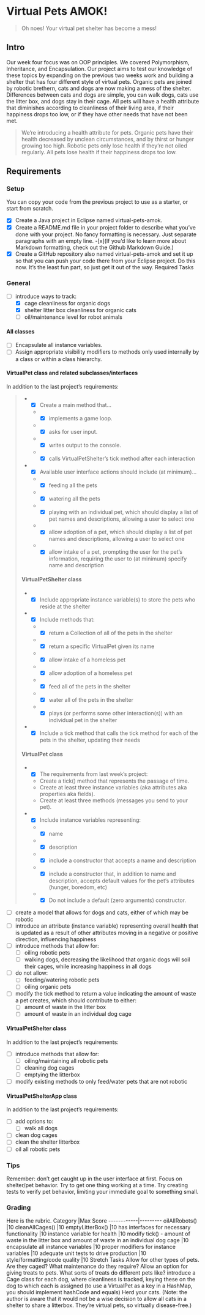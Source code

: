 ﻿# Virtual Pets AMOK!
> Oh noes! Your virtual pet shelter has become a mess!

## Intro
Our week four focus was on OOP principles.  We covered Polymorphism, Inheritance, and Encapsulation.  Our project aims to test our knowledge of these topics by expanding on the previous two weeks work and building a shelter that has four different style of virtual pets.  Organic pets are joined by robotic brethern, cats and dogs are now making a mess of the shelter.  Differences between cats and dogs are simple, you can walk dogs, cats use the litter box, and dogs stay in their cage.  All pets will have a health attribute that diminishes according to cleanliness of their living area, if their happiness drops too low, or if they have other needs that have not been met.
>We’re introducing a health attribute for pets. Organic pets have their health decreased by unclean circumstances, and by thirst or hunger growing too high. Robotic pets only lose health if they’re not oiled regularly. All pets lose health if their happiness drops too low.

## Requirements

### Setup
You can copy your code from the previous project to use as a starter, or start from scratch.

-[x] Create a Java project in Eclipse named virtual-pets-amok.
-[x] Create a README.md file in your project folder to describe what you’ve done with your project. No fancy formatting is necessary. Just separate paragraphs with an empty line. 
	-[x](If you’d like to learn more about Markdown formatting, check out the Github Markdown Guide.)
-[x] Create a GitHub repository also named virtual-pets-amok and set it up so that you can push your code there from your Eclipse project. Do this now. It’s the least fun part, so just get it out of the way.
Required Tasks
### General
- [ ] introduce ways to track:
	- [x] cage cleanliness for organic dogs
	- [x] shelter litter box cleanliness for organic cats
	- [ ] oil/maintenance level for robot animals

#### All classes
- [ ] Encapsulate all instance variables.
- [ ] Assign appropriate visibility modifiers to methods only used internally by a class or within a class hierarchy.

#### VirtualPet class and related subclasses/interfaces
In addition to the last project’s requirements:
>* - [x] Create a main method that…
>	* - [x] implements a game loop.
>	* - [x] asks for user input.
>	* - [x] writes output to the console.
>	* - [x] calls VirtualPetShelter’s tick method after each interaction
>* - [x] Available user interface actions should include (at minimum)…
>	* - [x] feeding all the pets
>	* - [x] watering all the pets
>	* - [x] playing with an individual pet, which should display a list of pet names and descriptions, allowing a user to select one
>	* - [x] allow adoption of a pet, which should display a list of pet names and descriptions, allowing a user to select one
>	* - [x] allow intake of a pet, prompting the user for the pet’s information, requiring the user to (at minimum) specify name and description
>
>#### VirtualPetShelter class
>* - [x] Include appropriate instance variable(s) to store the pets who reside at the shelter
>* - [x] Include methods that:
>	* - [x] return a Collection of all of the pets in the shelter
>	* - [x] return a specific VirtualPet given its name
>	* - [x] allow intake of a homeless pet
>	* - [x] allow adoption of a homeless pet
>	* - [x] feed all of the pets in the shelter
>	* - [x] water all of the pets in the shelter
>	* - [x] plays (or performs some other interaction(s)) with an individual pet in the shelter
>* - [x] Include a tick method that calls the tick method for each of the pets in the shelter, updating their needs
>
>#### VirtualPet class
>* - [x] The requirements from last week’s project:
>	* Create a tick() method that represents the passage of time.
> 	* Create at least three instance variables (aka attributes aka properties aka fields).
>	* Create at least three methods (messages you send to your pet).
>
>* - [x] Include instance variables representing:
>	* - [x] name
>	* - [x] description
>	* - [x] include a constructor that accepts a name and description
>	* - [x] include a constructor that, in addition to name and description, accepts default values for the pet’s attributes (hunger, boredom, etc)
>	* - [x] Do not include a default (zero arguments) constructor.

- [ ] create a model that allows for dogs and cats, either of which may be robotic
- [ ] introduce an attribute (instance variable) representing overall health that is updated as a result of other attributes moving in a negative or positive direction, influencing happiness
- [ ] introduce methods that allow for:
	- [ ] oiling robotic pets
	- [ ] walking dogs, decreasing the likelihood that organic dogs will soil their cages, while increasing happiness in all dogs
- [ ] do not allow:
	- [ ] feeding/watering robotic pets
	- [ ] oiling organic pets
- [ ] modify the tick method to return a value indicating the amount of waste a pet creates, which should contribute to either:
	- [ ] amount of waste in the litter box
	- [ ] amount of waste in an individual dog cage

#### VirtualPetShelter class
In addition to the last project’s requirements:

- [ ] introduce methods that allow for:
	- [ ] oiling/maintaining all robotic pets
	- [ ] cleaning dog cages
	- [ ] emptying the litterbox
- [ ] modify existing methods to only feed/water pets that are not robotic

#### VirtualPetShelterApp class
In addition to the last project’s requirements:

- [ ] add options to:
	- [ ] walk all dogs
- [ ] clean dog cages
- [ ] clean the shelter litterbox
- [ ] oil all robotic pets

### Tips
Remember: don’t get caught up in the user interface at first. Focus on shelter/pet behavior. Try to get one thing working at a time.
Try creating tests to verify pet behavior, limiting your immediate goal to something small.
### Grading
Here is the rubric.
Category	|Max Score
------------|---------
oilAllRobots()	|10
cleanAllCages()	|10
emptyLitterBox()	|10
has interfaces for necessary functionality	|10
instance variable for health	|10
modify tick() - amount of waste in the litter box and amount of waste in an individual dog cage	|10
encapsulate all instance variables	|10
proper modifiers for instance variables	|10
adequate unit tests to drive production	|10
style/formatting/code quality	|10
Stretch Tasks
Allow for other types of pets. Are they caged? What maintenance do they require?
Allow an option for giving treats to pets. What sorts of treats do different pets like?
introduce a Cage class for each dog, where cleanliness is tracked, keying these on the dog to which each is assigned (to use a VirtualPet as a key in a HashMap, you should implement hashCode and equals)
Herd your cats.
(Note: the author is aware that it would not be a wise decision to allow all cats in a shelter to share a litterbox. They’re virtual pets, so virtually disease-free.)
